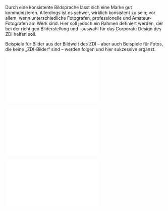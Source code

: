 Durch eine konsistente Bildsprache lässt sich eine Marke gut kommunizieren. Allerdings ist es schwer, wirklich konsistent zu sein; vor allem, wenn unterschiedliche Fotografen, professionelle und Amateur-Fotografen am Werk sind. Hier soll jedoch ein Rahmen definiert werden, der bei der richtigen Bilderstellung und -auswahl für das Corporate Design des ZDI helfen soll.

Beispiele für Bilder aus der Bildwelt des ZDI – aber auch Beispiele für Fotos, die keine „ZDI-Bilder“ sind – werden folgen und hier sukzessive ergänzt.

![ZDI Bildsprache.pdf](.attachments.935606/ZDI%20Bildsprache.pdf)

![ZDI Bildsprache 2.pdf](.attachments.935606/ZDI%20Bildsprache%202.pdf)

![bildsprache.pdf](.attachments.935606/bildsprache.pdf)